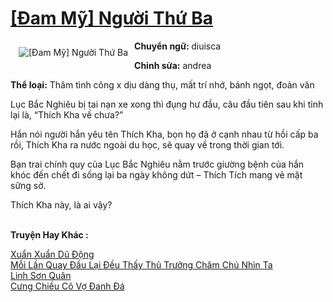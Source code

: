 <a href="https://utruyen.com/dam-my-nguoi-thu-ba/19455/" title="[Đam Mỹ] Người Thứ Ba"><h1>[Đam Mỹ] Người Thứ Ba</h1></a><div style="display:table"><img align="right" style="float: left; padding: 10px;" src="https://utruyen.com/images/story/200x260/dam-my-nguoi-thu-ba.jpg" alt="[Đam Mỹ] Người Thứ Ba"><b>Chuyển ngữ: </b>diuisca<p></p><b>Chỉnh sửa:</b> andrea<p></p><b>Thể loại:</b> Thâm tình công x dịu dàng thụ, mất trí nhớ, bánh ngọt, đoản văn<p></p>Lục Bắc Nghiêu bị tai nạn xe xong thì đụng hư đầu, câu đầu tiên sau khi tỉnh lại là, “Thích Kha về chưa?”<p></p>Hắn nói người hắn yêu tên Thích Kha, bọn họ đã ở cạnh nhau từ hồi cấp ba rồi, Thích Kha ra nước ngoài du học, sẽ quay về trong thời gian tới.<p></p>Bạn trai chính quy của Lục Bắc Nghiêu nằm trước giường bệnh của hắn khóc đến chết đi sống lại ba ngày không dứt – Thích Tích mang vẻ mặt sững sờ.<p></p>Thích Kha này, là ai vậy?</div><p><br><b>Truyện Hay Khác :</b></p><a href="https://utruyen.com/xuan-xuan-du-dong/19453/" alt="Xuẩn Xuẩn Dũ Động">Xuẩn Xuẩn Dũ Động</a><br/><a href="https://github.com/quanluxury/dammy/tree/master/truyenhay/21537/" alt="Mỗi Lần Quay Đầu Lại Đều Thấy Thủ Trưởng Chăm Chú Nhìn Ta">Mỗi Lần Quay Đầu Lại Đều Thấy Thủ Trưởng Chăm Chú Nhìn Ta</a><br/><a href="https://github.com/quanluxury/ngontinh_sac/tree/master/truyenhay/19318/" alt="Linh Sơn Quân">Linh Sơn Quân</a><br/><a href="https://www.flickr.com/photos/184340401@N07/48869049137/" alt="Cưng Chiều Cô Vợ Đanh Đá">Cưng Chiều Cô Vợ Đanh Đá</a><br/>
